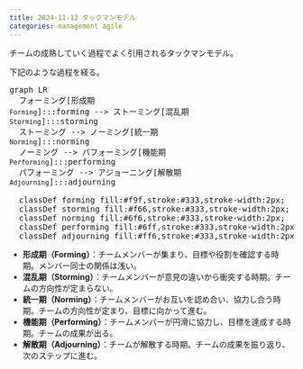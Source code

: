 ```yaml
---
title: 2024-11-12 タックマンモデル
categories: management agile
---
```


チームの成熟していく過程でよく引用されるタックマンモデル。

下記のような過程を経る。

<pre class="mermaid">
graph LR
  フォーミング[形成期<br><small>Forming</small>]:::forming --> ストーミング[混乱期<br><small>Storming</small>]:::storming
  ストーミング --> ノーミング[統一期<br><small>Norming</small>]:::norming
  ノーミング --> パフォーミング[機能期<br><small>Performing</small>]:::performing
  パフォーミング --> アジョーニング[解散期<br><small>Adjourning</small>]:::adjourning

  classDef forming fill:#f9f,stroke:#333,stroke-width:2px;
  classDef storming fill:#f66,stroke:#333,stroke-width:2px;
  classDef norming fill:#6f6,stroke:#333,stroke-width:2px;
  classDef performing fill:#6ff,stroke:#333,stroke-width:2px;
  classDef adjourning fill:#ff6,stroke:#333,stroke-width:2px;
</pre>

<script type="module">
import mermaid from 'https://cdn.jsdelivr.net/npm/mermaid@10/dist/mermaid.esm.min.mjs';
mermaid.initialize({ startOnLoad: true });
</script>

- **形成期（Forming）**：チームメンバーが集まり、目標や役割を確認する時期。メンバー同士の関係は浅い。
- **混乱期（Storming）**：チームメンバーが意見の違いから衝突する時期。チームの方向性が定まらない。
- **統一期（Norming）**：チームメンバーがお互いを認め合い、協力し合う時期。チームの方向性が定まり、目標に向かって進む。
- **機能期（Performing）**：チームメンバーが円滑に協力し、目標を達成する時期。チームの成果が出る。
- **解散期（Adjourning）**：チームが解散する時期。チームの成果を振り返り、次のステップに進む。
